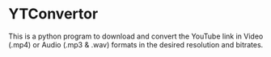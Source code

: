 # YTConvertor
This is a python program to download and convert the YouTube link in Video (.mp4) or Audio (.mp3 &amp; .wav) formats in the desired resolution and bitrates.
